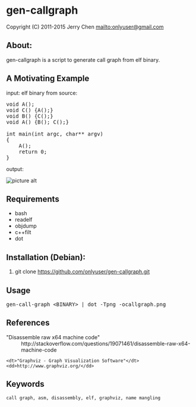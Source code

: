 gen-callgraph
=============

Copyright (C) 2011-2015 Jerry Chen <mailto:onlyuser@gmail.com>

About:
------

gen-callgraph is a script to generate call graph from elf binary.

A Motivating Example
--------------------

input: elf binary from source:
<pre>
void A();
void C() {A();}
void B() {C();}
void A() {B(); C();}

int main(int argc, char** argv)
{
    A();
    return 0;
}
</pre>

output:

![picture alt](https://sites.google.com/site/onlyuser/files/gen-callgraph.png "gen-callgraph")

Requirements
------------

* bash
* readelf
* objdump
* c++filt
* dot

Installation (Debian):
----------------------

1. git clone https://github.com/onlyuser/gen-callgraph.git

Usage
-----

<pre>
gen-call-graph &lt;BINARY&gt; | dot -Tpng -ocallgraph.png
</pre>

References
----------

<dl>
    <dt>"Disassemble raw x64 machine code"</dt>
    <dd>http://stackoverflow.com/questions/19071461/disassemble-raw-x64-machine-code</dd>

    <dt>"Graphviz - Graph Visualization Software"</dt>
    <dd>http://www.graphviz.org/</dd>
</dl>

Keywords
--------

    call graph, asm, disassembly, elf, graphviz, name mangling
